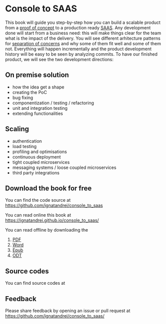 # Console to SAAS

This book will guide you step-by-step how you can build a scalable product from a [proof of concept](https://en.wikipedia.org/wiki/Proof_of_concept) to a production ready [SAAS](https://en.wikipedia.org/wiki/Software_as_a_service). 
Any development done will start from a business need: this will make things clear for the team what is the impact of the delivery. 
You will see different arhitecture patterns for [separation of concerns](https://en.wikipedia.org/wiki/Separation_of_concerns) and why some of them fit well and some of them not. Everything will happen incrementally and the product development history will be easy to be seen by analyzing commits.
To have our finished product, we will see the two development directions:
## On premise solution
- how the idea get a shape
- creating the PoC
- bug fixing 
- componentization / testing / refactoring
- unit and integration testing
- extending functionalities 
## Scaling
- authentication
- load testing
- profiling and optimisations
- continuous deployment
- tight coupled microservices
- messaging systems / loose coupled microservices
- third party integrations

## Download the book for free 

You can find the code source at 
https://github.com/ignatandrei/console_to_saas

You can read online this book at  https://ignatandrei.github.io/console_to_saas/
   
You can read offline by downloading the 

1. [PDF](https://ignatandrei.github.io/console_to_saas/ConsoleToSaas.pdf)
1. [Word](https://ignatandrei.github.io/console_to_saas/ConsoleToSaas.docx)
1. [Epub](https://ignatandrei.github.io/console_to_saas/ConsoleToSaas.epub)
1. [ODT](https://ignatandrei.github.io/console_to_saas/ConsoleToSaas.odt)

## Source codes

You can find source codes at
   
## Feedback

Please share feedback by opening an issue or pull request at https://github.com/ignatandrei/console_to_saas/


